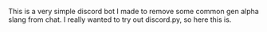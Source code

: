 This is a very simple discord bot I made to remove some common gen alpha slang from chat. I really wanted to try out discord.py, so here this is.
